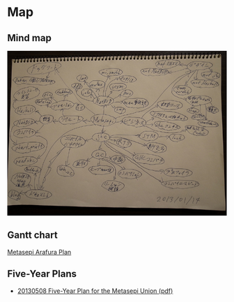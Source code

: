 # Map

## Mind map

<a href="http://www.flickr.com/photos/masterq/8379735651"><img alt="Map 2013/01/14" style="border-width:0" src="/img/map_20130114.jpg" /></a>

## Gantt chart

[Metasepi Arafura Plan](/plan/metasepi-arafura.html)

## Five-Year Plans

* [20130508 Five-Year Plan for the Metasepi Union (pdf)](/doc/20130508_5year_plan.pdf)
